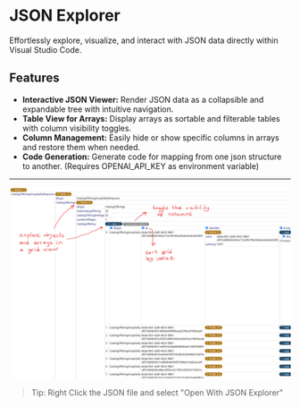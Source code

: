 # JSON Explorer

Effortlessly explore, visualize, and interact with JSON data directly within Visual Studio Code.

## Features

- **Interactive JSON Viewer:** Render JSON data as a collapsible and expandable tree with intuitive navigation.
- **Table View for Arrays:** Display arrays as sortable and filterable tables with column visibility toggles.
- **Column Management:** Easily hide or show specific columns in arrays and restore them when needed.
- **Code Generation:** Generate code for mapping from one json structure to another. (Requires OPENAI_API_KEY as environment variable)

---

![Screenshot of JSON Explorer](json-explorer-screenshot.png)

> Tip: Right Click the JSON file and select "Open With JSON Explorer"
